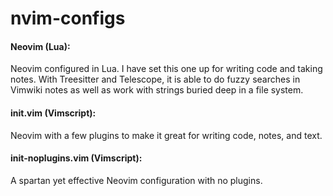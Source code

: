 # nvim-configs


#### Neovim (Lua):
Neovim configured in Lua.  I have set this one up for writing code and taking notes.  With Treesitter and Telescope, it is able to do fuzzy searches in Vimwiki notes as well as work with strings buried deep in a file system.

#### init.vim (Vimscript):
Neovim with a few plugins to make it great for writing code, notes, and text.

#### init-noplugins.vim (Vimscript):
A spartan yet effective Neovim configuration with no plugins.
